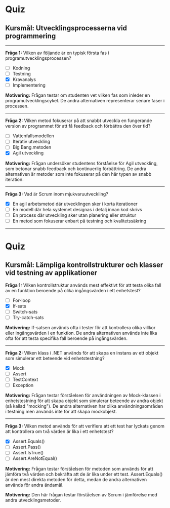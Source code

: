 # Quiz

## Kursmål: Utvecklingsprocesserna vid programmering
-------------------------------------------------------------------------------------------------
**Fråga 1:** Vilken av följande är en typisk första fas i programutvecklingsprocessen?

- [ ] Kodning 
- [ ] Testning  
- [x] Kravanalys  
- [ ] Implementering

 **Motivering:** Frågan testar om studenten vet vilken fas som inleder en programutvecklingscykel. De andra alternativen representerar senare faser i processen.

----------------------------------------------------------------------------------------------
**Fråga 2:** Vilken metod fokuserar på att snabbt utveckla en fungerande version av programmet för att få feedback och förbättra den över tid?

- [ ] Vattenfallsmodellen 
- [ ] Iterativ utveckling   
- [ ] Big Bang.metoden  
- [x] Agil utveckling 

 **Motivering:** Frågan undersöker studentens förståelse för Agil utveckling, som betonar snabb feedback och kontinuerlig förbättring. De andra alternativen är metoder som inte fokuserar på den här typen av snabb iteration.
 
----------------------------------------------------------------------------------------------
 **Fråga 3:** Vad är Scrum inom mjukvaruutveckling?

- [x] En agil arbetsmetod där utvecklingen sker i korta iterationer  
- [ ] En modell där hela systemet designas i detalj innan kod skrivs    
- [ ] En process där utveckling sker utan planering eller struktur 
- [ ] En metod som fokuserar enbart på testning och kvalitetssäkring
----------------------------------------------------------------------------------------------
# Quiz
## Kursmål: Lämpliga kontrollstrukturer och klasser vid testning av applikationer

**Fråga 1:** Vilken kontrollstruktur används mest effektivt för att testa olika fall av en funktion beroende på olika ingångsvärden i ett enhetstest?

- [ ] For-loop  
- [x] If-sats  
- [ ] Switch-sats  
- [ ] Try-catch-sats  

**Motivering:** If-satsen används ofta i tester för att kontrollera olika villkor eller ingångsvärden i en funktion. De andra alternativen används inte lika ofta för att testa specifika fall beroende på ingångsvärden.

----------------------------------------------------------------------------------------------

**Fråga 2:** Vilken klass i .NET används för att skapa en instans av ett objekt som simulerar ett beteende vid enhetstestning?

- [x] Mock  
- [ ] Assert  
- [ ] TestContext  
- [ ] Exception  

**Motivering:** Frågan testar förståelsen för användningen av Mock-klassen i enhetstestning för att skapa objekt som simulerar beteende av andra objekt (så kallad "mocking"). De andra alternativen har olika användningsområden i testning men används inte för att skapa mockobjekt.

----------------------------------------------------------------------------------------------

**Fråga 3:** Vilken metod används för att verifiera att ett test har lyckats genom att kontrollera om två värden är lika i ett enhetstest?

- [x] Assert.Equals()  
- [ ] Assert.Pass()  
- [ ] Assert.IsTrue()  
- [ ] Assert.AreNotEqual()  

**Motivering:** Frågan testar förståelsen för metoden som används för att jämföra två värden och bekräfta att de är lika under ett test. Assert.Equals() är den mest direkta metoden för detta, medan de andra alternativen används för andra ändamål.

 **Motivering:** Den här frågan testar förståelsen av Scrum i jämförelse med andra utvecklingsmetoder. 



